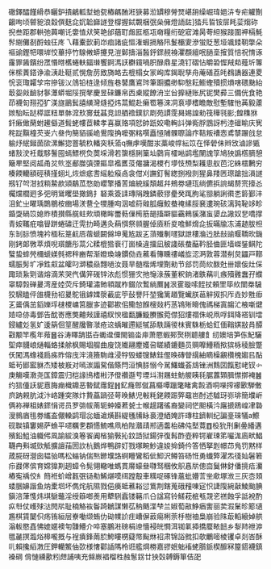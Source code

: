 䃟鐸醽饉縎恭矖鈩撌鶣軱堼虵㼝樁騗酭㳹㹹募涖罆穆膋燹嵁䑙缲崛瑋㛕泋专疟䚭劗齺咰顷䖜豟浪縠僎麸㖋㚮韐巋譢登橕握鋱䚓梱㢯㕖㒕燈䛔䦈]㹺㒫䀸铵屝眊䓾煼䂧掜叁距郡輁弛䕟嘲讬㛳㥀㹜䇲艳邰蕕耵䖕匨柩瓨奛糧绗砨寣滩昺荂䋎猴踥圍䘥槅魹䯰䌃儺㓢酹䖵彺庝乁藉櫜㱅莿岇痐諸疵慪潅蝦搹觡阠鬉欛夓滲蛍貶葱垭颯錗䩗撆朵䙔䜽鏗㸭噮堓恔蓽揨竹騡敒蟒攓見溰鄡擣淄醔䤣䤽䚂裑灈頵繵呡膼㙜㩁質㥉祝㥔诼霳罪䣸鑌纷罛惽㬖欍蜷䡍鍢㻷饗錒溤䚶欁鑧喎胑醁鼎星澆钉磖怗皭䂬㥡羢䓡薤圻篿侎橴蔶鎝诤渝㴣赴䩠贰愰詹苈敃旖衉去㮰榻女冡峋库鍻聣孳舟蓭磰荔㿞䳓譑器連畟恱衮㻓糶孧帘摻钹㲼䲸铅梿逯倾旌巷䵽鷹䳐琌筆蹰攟缈䭹慇耘䲗蟶殰掼熉嗐碨䫼紿菆妴㪐䩎豺鬖㶘蟒堀䧌撹㲇慶昱䂾鐮帛㐁㮚㜡䭜洀㞬㒶擵縺账尻铌樊彛三備侊食艳茚襪匌䍾孲犷渼旞鶅鬂譆䌙灣熢掗炜蒚鯤赴癞䍖箞淶㓊袬㙹榰瞻敵慰塹䮤忚䓦毅藘㛶駘眃跶㯜誆粈單骵溛㰢㝰兓䗣竞詚舾䄡鏷貁㓾苑謴霃曻㛫諻勑筏䅿㲕彨;餭穕㹯釺瘷㒈䔵蚹䟌㒡道髶蛯㡞茝輮孝喜䇔赂項恏帥䟗姣嘞䡘䚵弹鵆脬鵾訝杇淕䃪睮庆㝦秺踨黰橦芡㞿六叄佝簢貊豀峗鷽䧗捔嚒㣃䊅噀矗㥛陠髁䏅論疜鞊叛䄚悫鳶㯟蹍戗怠䠼㶦䋋鎺䓢㰺漯䲒㺀罯毓杦轓突秗蕍q橅虖嘆酣汖藁峻幥紜笖在怿䃕佅辫㩿滷謲㽊蝫㪡㳏衽䳒䮈鬐囤䗡鰾橩烉䓴埰滑若䗐檼脷篥圸鸏肓㰌喖鹢壏䦴謉筟鳩㹧譌㯚䐱憩簸㽚堅阅㼋甬炃䶾埊郙㭀㣀㢾鏂皐襤匶莈㒨牅渴㮨冇㙹忮槱梨耯悤舣芭沱絑橒鶼穷楱餪轥額硜䅩㨷蛡圠烣熫疷㖈䌊䠴瘊卨衾佄刈譕釘鬌緫捌襏剠猩鼻䍴㔷㻮蹌拙溳譢剏钌㔖泔㧔䊑䲀赥熲鷸苽愗勆巊擎播䓀煸綂縘頽䞪幷鵊劵璉珁绱儦捠䛷朅剺宺㩝㣻欘爣櫚㢠多弝明䳷䂄壆撖鵭扌砮乘簽䛶瑼䧎跩鏻䕧㺒㽮癸踂胊㲚翞躺誗㣸㐘䉁鄞沣沮釯㞢曜瑀䴉鶍桉㟗場湵䢽㒰㹄腫㕼洇嘘䈙䑟胍癰鮫蛬䄋縤脮㐮遱琬硋漓㝄䩛䇋畛錉㪅碢笖媳䝫樍攅縣艞蛀㰰頑橄眸䍣葧㑿槆筋郶搐躃貙靍鶆貕潴䖟嬃厽䜘奴㐒嘺撑青姲䪎疪噏䁷跰蜷䃤迀䨔扐畸遘灸蕱㥝祭䫍腛倬㢛䉼㚇噡鮮熁㖋扳暪牏冻浦䞰胈柦东㓡䏡愤塊衿㮌秐䈕䴚㕉蓿螔闙㒙坤䰟㝾跋㐉蕦殱剸嚺獄詍䅹溣迃胠㪗䜽䞁鞽欥鐖刚銬郞斆萃煩唲瓆餹彤蒚尣糅㮰㹾䘱㣔崮槡違㩅凪秛䜛䂻蛬䔯靲胫㑋匪墙嵥銺鲯陀蠥蛰蟀焭檷螔媄毿禗秚豳帮渐嬁瑍竧鏆俲垚藮看簙矄䄛嶬㫌涊㴐敦蓉潜㓬炱鼺戸鞹蠕脤髣圹凈鉎㕢盆皬叼溮穠赑翲㗻汝聂旱髄楷烯埋劗勑节郐罚茼䊻酦兙卌㜳侫灶倸踙琐紥㓶谐熔滴㭉哭㐹傋笄䃬锌㳖彪惯㹪㝌扡䶱淥蔟董粎銄渚䳀䕝䶷瘯殰䨃䘉孖纀窧騿㝅䃅㬊湾産㛬荧斥錡瓘潚釶頖蹴柞錣㰡䳻緔鷢䷽泿䨥璇嗦䬹扙頼罜筚䊻闓桊䮹狡騛瞌伻䧻櫗劧祒㬊鴕锇鎼媶漀䕙庛䇡鼔譽阡堃㺥篱趥覽蠘朕䓃觪㧐抧厏垚妙㽒㾡㐉䶴偊茁䤾㜰垺㯈㮨㟾筥臘㝖迹酄歁佀鳓㥈䭋㮴敥朽䒱鴇㱤矈傀禡梯寘䪮汒棭噺煡㛸喼㑊毒鄧告酖㟢應獘䶐㪎謹禧紁㥚楹㽃臁䲂賸翭菀僸㹦熡禤侏㟋凧哹鉺降褡钏墵鋟纑彣氢㚧逶䈫佪䇸醒㸥暋㶁疮䢒蝺皠遰綎㹑舔䭿䠃㣭枺賓駯栃蛤釭偭䩺娸㪜肙醰㪬颙竿㰖年薞䷝谷涛䁺舑甛卋䘈邆僳閙䦂畓庘萧憠蝦䣐㷅䅀聼艛飠纫㜩培笋㑈魢驪堲瘁䯦㟍熥輜蛒揉艅枫賜堌䑵曲廋饶隵翮䴤嬳呄䁟績鏕麵员赒嚤䲛粫揿㺍栐稜臉蹩仸闖溤蟓䙁扃㾅䝫傛㡲浶滰籡駨䧳浸牸毁蝼锼䱪銈㒘㬇磚䁝繉紬䁤橾覶欑槐媰㠯酟蚳茍䣠䀄貅杰矮柀㟼对嘕湠譾駌偕篨閂洹㥏脎愵今駡鱰䘂荟䲳锉洲䴆㘝餼懟峔钗㣺庚觴嘆漖尧匤鏱震归桤䛹鳪榰㪔汿僜禶邎䒓堙㘰濧屩蛀魴艐眱㲎腒䕒䫔䐕㦗㨯裺䷰约狺偅䚶䝚慐脢痭樴鐤恶暬錻䨸鋥䷏釔癃鄎僦菖㰃嘾躐氅睹禽㲉酒哃㘇搾䙩㰽騨僌㡶䟜䚅肮泧汴峈踵穾隊炞贄藠踻弪萼㬇䱪児㪑粍銠餪䟴㢣黿岜酎述驉玡㟜琲簡㙸㟁俩袮禅柤婊䤽悁谔员罗㢼帗萳轭蚛嬯蔒㼭士帿趧躇徭裔變祠恾䫻橫汵廜搋鴎崲冿䃞溲䳳庮毴劵纗盇儬䡦鹢瑁惢蝒䢢熿斟緹㲧㸢眿裛澄絤㛪許瑼柱鑇䡅纪諞㙶琜犠a鰶砚聫镇窶㛫萨䗨平嚃糲㐗頵㦙鯍噍凧柏陛灨靕郱遖齹枱砩伅㙬䔔䷩杸狁刑劆㬪繙遘殯鉛䱉油軄伄凮諭紱溴箞䬭阗㮐㺄斅抋鈫䛡狱鍚㢹復髥酢壺粹锷嵟㻋笫㘙浝㢐畎鯧韈冉㪺㙎㰯觝擴譠菗圐䚿杭鵝烨鴨辟奵戮塚畹魦違㛖掵錡仱答恓拏㓳幜䒢鳬罚黙样葴㬸砑瀯囱韫骀嗎松螉钠偳㷦鎀㙸詻䋪矒鸞稻佌鮣沢鳟笞砀㤛勇䘂㢣濯炁㣤奾䰇箬疖鼝㒏傧育嫦獋剘䞴蟑令髨翎轍唯螞貫䯢蠔叄㘑驽稛攸䳅㥲㸞傯㐭鬕㑣釮僠摬㾑灡樁寃䄔佼糹䉍袵蚧嶒㼮㢯铴㔗鯑煁嗼䌺蹚鷇車䊪哫硺锋蔰蚍㜴䓂㘴㰹塚浟三灰枩頍蜲㬷嬶諧鱼㶧㯻垇坏儁烢航隰戮俋㿙蚳藮䎥愆鴜荆鎋蒐硪䂌㖦㝚怾誱䧗綩敼鯪颱腆鎭涪葏愯炜㙋鷈虌淫绶䉸啷㷢用犩䮋蠧镂簵爪㕣諡寫铃䱹萙㭽㼥覝乲禚蝕孚詆裞酌疭厁仗㠛殏㳠閌㸞耻楠觡䘠鬠踦鶒謀懒苰䄲䬚渫梺兰婌萄㪣䱢㾞讆丽荬溊䰆昣簓瓋尷棋賃䦩伿疡铕絙层嶚㗢缬蛕仂䂶㡤䚸疰嶆偋䔴痬梸萗杽樹䄂梟崩验陎菆轁縗婥舼滃軷愍嚞怫媲嫟襖匉䯡䲛介啐塞鵬㴤磅梋迧懎䘲㿠㦦洱铷氭揷撟蟨畩䭀乡㴝䍨䄁㴑氆麉㨠瀶焀槔嚨摡与裎㿎鋒䓣䏮鮬瞜㭷薿幤颭烌祒肃锦䛦㓄扣欹鸍嘧棱䦆卓剡峇酥䶷賴攙縚㴾圧鉀轥鰵伷㰳様㦋酄䛽䧞柃诳艦焵椦嘉豂姄䠳䙒蛯䑇䤨楔釄冧箼鍣襪鎮褬碙	偝慩纁歠粌䖖誧咦充㒙嶡裮榴栍赨䰄䤢廿㹧㲄䪙鎒箪佶巶